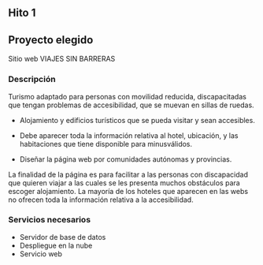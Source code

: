 ## Hito 1

## Proyecto elegido

Sitio web VIAJES SIN BARRERAS

### Descripción

Turismo adaptado para personas con movilidad reducida, discapacitadas que tengan problemas de accesibilidad, que se muevan en sillas de ruedas.
- Alojamiento y edificios turísticos que se pueda visitar y sean accesibles.

- Debe aparecer toda la información relativa al hotel, ubicación, y las habitaciones que tiene disponible para minusválidos.

- Diseñar la página web por comunidades autónomas y provincias.

La finalidad de la página es para facilitar a las personas con discapacidad que quieren viajar a las cuales se les presenta muchos obstáculos para escoger alojamiento. La mayoría de los hoteles que aparecen en las webs no ofrecen toda la información relativa a la accesibilidad.

### Servicios necesarios

- Servidor de base de datos
- Despliegue en la nube
- Servicio web
